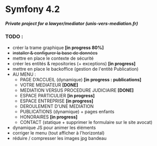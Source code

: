 # Symfony 4.2
##### Private project for a lawyer/mediator (unis-vers-mediation.fr)

### TODO :
- créer la trame graphique **[in progress 80%]**
- ~~installer & configurer la base de données~~
- mettre en place le contexte de sécurité
- créer les entités & repositories (+ exceptions) **[in progress]**
- mettre en place le backoffice (gestion de l'entité Publication)
- AU MENU :
  - PAGE D’ACCUEIL (dynamique) **[in progress : publications]**
  - VOTRE MEDIATEUR **[DONE]**
  - MEDIATION VERSUS PROCEDURE JUDICIAIRE **[DONE]**
  - ESPACE PARTICULIER **[in progress]**
  - ESPACE ENTREPRISE **[in progress]**
  - DEROULEMENT D’UNE MEDIATION 
  - PUBLICATIONS (dynamique) + pages enfants
  - HONORAIRES **[in progress]**
  - CONTACT (statique + supprimer le formulaire sur le site avocat)
- dynamique JS pour animer les éléments
- corriger le menu (tout afficher à l'horizontal)
- réduire / compresser les images jpg bandeau